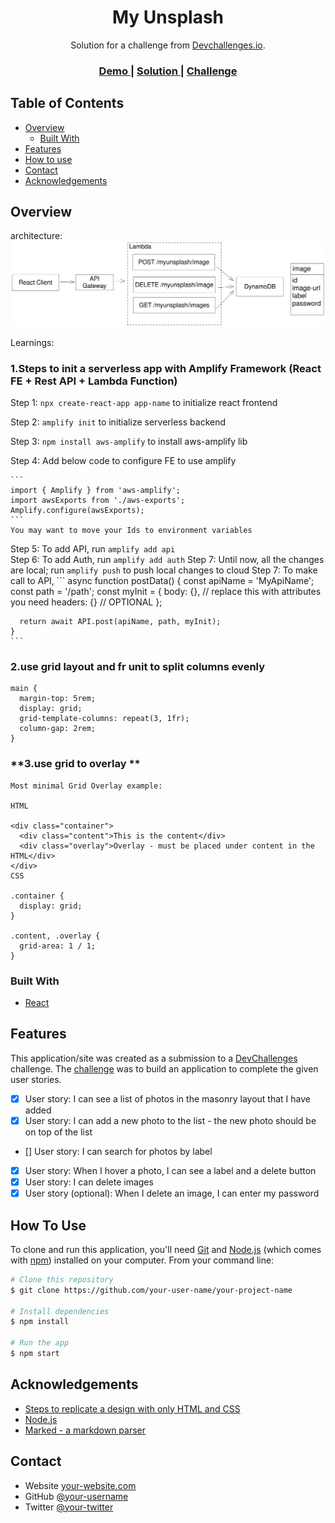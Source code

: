 <!-- Please update value in the {}  -->

<h1 align="center">My Unsplash</h1>

<div align="center">
   Solution for a challenge from  <a href="http://devchallenges.io" target="_blank">Devchallenges.io</a>.
</div>

<div align="center">
  <h3>
    <a href="https://dev-challenge-myunsplash.netlify.app">
      Demo
    </a>
    <span> | </span>
    <a href="https://github.com/RanningMan/devchallenges/tree/main/my-unsplash">
      Solution
    </a>
    <span> | </span>
    <a href="https://devchallenges.io/challenges/rYyhwJAxMfES5jNQ9YsP">
      Challenge
    </a>
  </h3>
</div>

<!-- TABLE OF CONTENTS -->

## Table of Contents

- [Overview](#overview)
  - [Built With](#built-with)
- [Features](#features)
- [How to use](#how-to-use)
- [Contact](#contact)
- [Acknowledgements](#acknowledgements)

<!-- OVERVIEW -->

## Overview

architecture:
![arch](architecture.svg)

Learnings:

### **1.Steps to init a serverless app with Amplify Framework (React FE + Rest API + Lambda Function)**
  
  Step 1: `npx create-react-app app-name` to initialize react frontend  
  
  Step 2: `amplify init` to initialize serverless backend  

  Step 3: `npm install aws-amplify` to install aws-amplify lib  
  
  Step 4: Add below code to configure FE to use amplify
    
    ```
    import { Amplify } from 'aws-amplify';
    import awsExports from './aws-exports';  
    Amplify.configure(awsExports);  
    ```
    You may want to move your Ids to environment variables
  Step 5: To add API, run `amplify add api`  
  Step 6: To add Auth, run `amplify add auth`
  Step 7: Until now, all the changes are local; run `amplify push` to push local changes to cloud
  Step 7: To make call to API, 
    ```
    async function postData() {
      const apiName = 'MyApiName';
      const path = '/path';
      const myInit = {
        body: {}, // replace this with attributes you need
        headers: {} // OPTIONAL
      };

      return await API.post(apiName, path, myInit);
    }
    ```


### **2.use grid layout and fr unit to split columns evenly**
```
main {
  margin-top: 5rem;
  display: grid;
  grid-template-columns: repeat(3, 1fr);
  column-gap: 2rem;
}
```  
### **3.use grid to overlay **  
```
Most minimal Grid Overlay example:

HTML

<div class="container">
  <div class="content">This is the content</div>
  <div class="overlay">Overlay - must be placed under content in the HTML</div>
</div>
CSS

.container {
  display: grid;
}

.content, .overlay {
  grid-area: 1 / 1;
}
```  


### Built With

- [React](https://reactjs.org/)

## Features

This application/site was created as a submission to a [DevChallenges](https://devchallenges.io/challenges) challenge. The [challenge](https://devchallenges.io/challenges/rYyhwJAxMfES5jNQ9YsP) was to build an application to complete the given user stories.

- [x] User story: I can see a list of photos in the masonry layout that I have added  
- [x] User story: I can add a new photo to the list - the new photo should be on top of the list  
- [] User story: I can search for photos by label  
- [x] User story: When I hover a photo, I can see a label and a delete button  
- [x] User story: I can delete images  
- [x] User story (optional): When I delete an image, I can enter my password  

## How To Use

<!-- Example: -->

To clone and run this application, you'll need [Git](https://git-scm.com) and [Node.js](https://nodejs.org/en/download/) (which comes with [npm](http://npmjs.com)) installed on your computer. From your command line:

```bash
# Clone this repository
$ git clone https://github.com/your-user-name/your-project-name

# Install dependencies
$ npm install

# Run the app
$ npm start
```

## Acknowledgements

<!-- This section should list any articles or add-ons/plugins that helps you to complete the project. This is optional but it will help you in the future. For example: -->

- [Steps to replicate a design with only HTML and CSS](https://devchallenges-blogs.web.app/how-to-replicate-design/)
- [Node.js](https://nodejs.org/)
- [Marked - a markdown parser](https://github.com/chjj/marked)

## Contact

- Website [your-website.com](https://{your-web-site-link})
- GitHub [@your-username](https://{github.com/your-usermame})
- Twitter [@your-twitter](https://{twitter.com/your-username})
